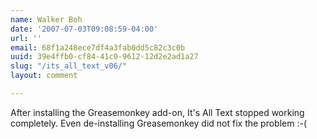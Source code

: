 ```yaml
---
name: Walker Boh
date: '2007-07-03T09:08:59-04:00'
url: ''
email: 68f1a248ece7df4a3fab0dd5c82c3c0b
uuid: 39e4ffb0-cf84-41c0-9612-12d2e2ad1a27
slug: "/its_all_text_v06/"
layout: comment

---
```


After installing the Greasemonkey add-on, It's All Text stopped working completely. Even de-installing Greasemonkey did not fix the problem :-(

